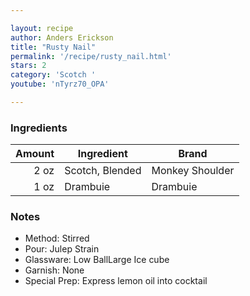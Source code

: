 ```yaml
---

layout: recipe
author: Anders Erickson
title: "Rusty Nail"
permalink: '/recipe/rusty_nail.html'
stars: 2
category: 'Scotch '
youtube: 'nTyrz70_OPA'

---
```


### Ingredients

| Amount  | Ingredient               | Brand  |
| ---: | --------------- | --------------- |
| 2 oz | Scotch, Blended | Monkey Shoulder |
| 1 oz | Drambuie        | Drambuie        |

### Notes

- Method: Stirred
- Pour: Julep Strain
- Glassware: Low BallLarge Ice cube
- Garnish: None
- Special Prep: Express lemon oil into cocktail

